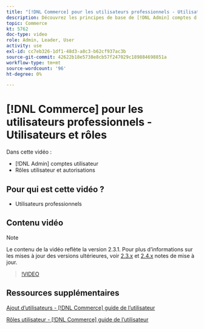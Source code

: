 ```yaml
---
title: "[!DNL Commerce] pour les utilisateurs professionnels - Utilisateurs et rôles"
description: Découvrez les principes de base de [!DNL Admin] comptes d’utilisateurs et rôles utilisateur qui déterminent les autorisations.
topic: Commerce
kt: 5762
doc-type: video
role: Admin, Leader, User
activity: use
exl-id: cc7eb326-1df1-48d3-a8c3-b62cf937ac3b
source-git-commit: 42622b18e5738e8cb57f247029c189884698851a
workflow-type: tm+mt
source-wordcount: '96'
ht-degree: 0%

---
```


# [!DNL Commerce] pour les utilisateurs professionnels - Utilisateurs et rôles

Dans cette vidéo :

- [!DNL Admin] comptes utilisateur
- Rôles utilisateur et autorisations

## Pour qui est cette vidéo ?

- Utilisateurs professionnels

## Contenu vidéo

>[!NOTE]
>
>Le contenu de la vidéo reflète la version 2.3.1. Pour plus d’informations sur les mises à jour des versions ultérieures, voir [ 2.3.x](https://devdocs.magento.com/guides/v2.3/release-notes/bk-release-notes.html) et [2.4.x](https://devdocs.magento.com/guides/v2.4/release-notes/bk-release-notes.html) notes de mise à jour.

>[!VIDEO](https://video.tv.adobe.com/v/35947?quality=12&learn=on)

## Ressources supplémentaires

[Ajout d’utilisateurs - [!DNL Commerce] guide de l’utilisateur](https://docs.magento.com/user-guide/system/permissions-users-all.html)

[Rôles utilisateur - [!DNL Commerce] guide de l’utilisateur](https://docs.magento.com/user-guide/system/permissions-user-roles.html)
